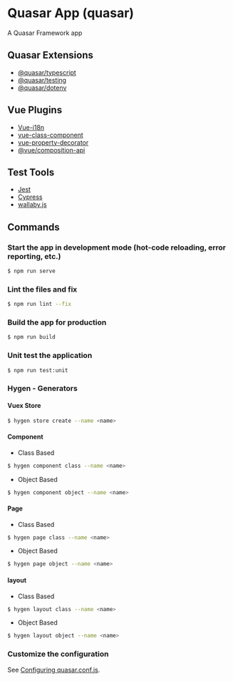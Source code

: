 # Quasar App (quasar)

A Quasar Framework app

## Quasar Extensions

- [@quasar/typescript](https://github.com/quasarframework/app-extension-typescript)
- [@quasar/testing](https://github.com/quasarframework/quasar-testing)
- [@quasar/dotenv](https://github.com/quasarframework/app-extension-dotenv)

## Vue Plugins
- [Vue-i18n](https://kazupon.github.io/vue-i18n/)
- [vue-class-component](https://github.com/vuejs/vue-class-component)
- [vue-property-decorator](https://github.com/kaorun343/vue-property-decorator)
- [@vue/composition-api](https://github.com/vuejs/composition-api)

## Test Tools

- [Jest](https://jestjs.io/)
- [Cypress](https://www.cypress.io/)
- [wallaby.js](https://wallabyjs.com/)

## Commands

### Start the app in development mode (hot-code reloading, error reporting, etc.)
```bash
$ npm run serve
```

### Lint the files and fix
```bash
$ npm run lint --fix
```

### Build the app for production
```bash
$ npm run build
```

### Unit test the application
```bash
$ npm run test:unit
```

### Hygen - Generators

#### Vuex Store
```bash
$ hygen store create --name <name>
```

#### Component
- Class Based
```bash
$ hygen component class --name <name>
```

- Object Based
```bash
$ hygen component object --name <name>
```

#### Page
- Class Based
```bash
$ hygen page class --name <name>
```

- Object Based
```bash
$ hygen page object --name <name>
```

#### layout
- Class Based
```bash
$ hygen layout class --name <name>
```

- Object Based
```bash
$ hygen layout object --name <name>
```

### Customize the configuration
See [Configuring quasar.conf.js](https://quasar.dev/quasar-cli/quasar-conf-js).
